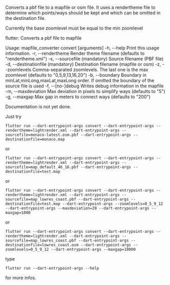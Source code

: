 Converts a pbf file to a mapfile or osm file. It uses a rendertheme file to determine which points/ways should be kept and which can be omitted in the destination file.

Currently the base zoomlevel must be equal to the min zoomlevel

flutter: Converts a pbf file to mapfile

Usage: mapfile_converter convert [arguments]
-h, --help                           Print this usage information.
-r, --rendertheme                    Render theme filename
(defaults to "rendertheme.xml")
-s, --sourcefile (mandatory)         Source filename (PBF file)
-d, --destinationfile (mandatory)    Destination filename (mapfile or osm)
-z, --zoomlevels                     Comma-separated zoomlevels. The last one is the max zoomlevel
(defaults to "0,5,9,13,16,20")
-b, --boundary                       Boundary in minLat,minLong,maxLat,maxLong order. If omitted the boundary of the source file is used
-f, --[no-]debug                     Writes debug information in the mapfile
-m, --maxdeviation                   Max deviation in pixels to simplify ways
(defaults to "5")
-g, --maxgap                         Max gap in meters to connect ways
(defaults to "200")


Documentation is not yet done.

Just try

    flutter run --dart-entrypoint-args convert --dart-entrypoint-args --rendertheme=lightrender.xml --dart-entrypoint-args --sourcefile=monaco-latest.osm.pbf --dart-entrypoint-args --destinationfile=monaco.map

or

    flutter run --dart-entrypoint-args convert --dart-entrypoint-args --rendertheme=lightrender.xml --dart-entrypoint-args --sourcefile=map_default_46_16.pbf --dart-entrypoint-args --destinationfile=test.map

or

    flutter run --dart-entrypoint-args convert --dart-entrypoint-args --rendertheme=lightrender.xml --dart-entrypoint-args --sourcefile=map_lowres_coast.pbf --dart-entrypoint-args --destinationfile=test.map --dart-entrypoint-args --zoomlevels=0_5_9_12 --dart-entrypoint-args --maxdeviation=20 --dart-entrypoint-args --maxgap=1000

or

    flutter run --dart-entrypoint-args convert --dart-entrypoint-args --rendertheme=lightrender.xml --dart-entrypoint-args --sourcefile=map_lowres_coast.pbf --dart-entrypoint-args --destinationfile=lowres_coast.osm --dart-entrypoint-args --zoomlevels=0_5_9_12 --dart-entrypoint-args --maxgap=10000

type 

    flutter run --dart-entrypoint-args --help

for more infos.

